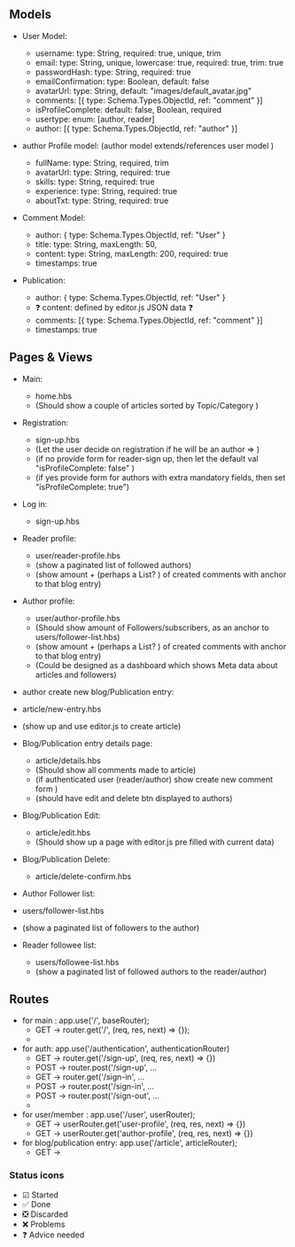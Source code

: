## Models

- User Model:

  - username: type: String, required: true, unique, trim
  - email: type: String, unique, lowercase: true, required: true, trim: true
  - passwordHash: type: String, required: true
  - emailConfirmation: type: Boolean, default: false
  - avatarUrl: type: String, default: "images/default_avatar.jpg"
  - comments: [{ type: Schema.Types.ObjectId, ref: "comment" }]
  - isProfileComplete: default: false, Boolean, required
  - usertype: enum: [author, reader]
  - author: [{ type: Schema.Types.ObjectId, ref: "author" }]

- author Profile model: (author model extends/references user model )

  - fullName: type: String, required, trim
  - avatarUrl: type: String, required: true
  - skills: type: String, required: true
  - experience: type: String, required: true
  - aboutTxt: type: String, required: true

- Comment Model:

  - author: { type: Schema.Types.ObjectId, ref: "User" }
  - title: type: String, maxLength: 50,
  - content: type: String, maxLength: 200, required: true
  - timestamps: true

- Publication:
  - author: { type: Schema.Types.ObjectId, ref: "User" }
  - ❓ content: defined by editor.js JSON data ❓
  - comments: [{ type: Schema.Types.ObjectId, ref: "comment" }]
  - timestamps: true

## Pages & Views

- Main:
  - home.hbs
  - (Should show a couple of articles sorted by Topic/Category )
- Registration:
  - sign-up.hbs
  - (Let the user decide on registration if he will be an author => )
  - (if no provide form for reader-sign up, then let the default val "isProfileComplete: false" )
  - (if yes provide form for authors with extra mandatory fields, then set "isProfileComplete: true")
- Log in:

  - sign-up.hbs

- Reader profile:

  - user/reader-profile.hbs
  - (show a paginated list of followed authors)
  - (show amount + (perhaps a List? ) of created comments with anchor to that blog entry)

- Author profile:

  - user/author-profile.hbs
  - (Should show amount of Followers/subscribers, as an anchor to users/follower-list.hbs)
  - (show amount + (perhaps a List? ) of created comments with anchor to that blog entry)
  - (Could be designed as a dashboard which shows Meta data about articles and followers)

- author create new blog/Publication entry:
- article/new-entry.hbs
- (show up and use editor.js to create article)

- Blog/Publication entry details page:
  - article/details.hbs
  - (Should show all comments made to article)
  - (if authenticated user (reader/author) show create new comment form )
  - (should have edit and delete btn displayed to authors)
- Blog/Publication Edit:

  - article/edit.hbs
  - (Should show up a page with editor.js pre filled with current data)

- Blog/Publication Delete:

  - article/delete-confirm.hbs

- Author Follower list:
- users/follower-list.hbs
- (show a paginated list of followers to the author)

- Reader followee list:
  - users/followee-list.hbs
  - (show a paginated list of followed authors to the reader/author)

## Routes

- for main : app.use('/', baseRouter);
  - GET -> router.get('/', (req, res, next) => {});
  -
- for auth: app.use('/authentication', authenticationRouter)
  - GET -> router.get('/sign-up', (req, res, next) => {})
  - POST -> router.post('/sign-up', ...
  - GET -> router.get('/sign-in', ...
  - POST -> router.post('/sign-in', ...
  - POST -> router.post('/sign-out', ...
  -
- for user/member : app.use('/user', userRouter);
  - GET -> userRouter.get('user-profile', (req, res, next) => {})
  - GET -> userRouter.get('author-profile', (req, res, next) => {})
- for blog/publication entry: app.use('/article', articleRouter);
  - GET ->

### Status icons

- ☑ Started
- ✅ Done
- ❎ Discarded
- ❌ Problems
- ❓ Advice needed
